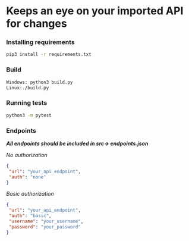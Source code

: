 # Keeps an eye on your imported API for changes

### Installing requirements
 ```bash
pip3 install -r requirements.txt
```

### Build
 ```bash
Windows: python3 build.py 
Linux:./build.py
```


### Running tests

 ```bash
python3 -m pytest
```

### Endpoints
***All endpoints should be included in src-> endpoints.json***

*No authorization* 

```json
{ 
 "url": "your_api_endpoint",
 "auth": "none"
}
```

*Basic authorization*
```json
{ 
 "url": "your_api_endpoint",
 "auth": "basic",
 "username": "your_username",
 "password": "your_password"
}
```
